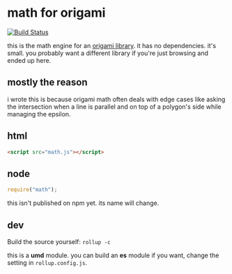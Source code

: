 # math for origami

[![Build Status](https://travis-ci.org/robbykraft/Math.svg?branch=master)](https://travis-ci.org/robbykraft/Math)

this is the math engine for an [origami library](https://github.com/robbykraft/Origami). it has no dependencies. it's small. you probably want a different library if you're just browsing and ended up here.

## mostly the reason

i wrote this is because origami math often deals with edge cases like asking the intersection when a line is parallel and on top of a polygon's side while managing the epsilon.

## html

``` html
<script src="math.js"></script>
```

## node

``` js
require("math");
```

this isn't published on npm yet. its name will change.

## dev

Build the source yourself: `rollup -c`

this is a **umd** module. you can build an **es** module if you want, change the setting in `rollup.config.js`.
